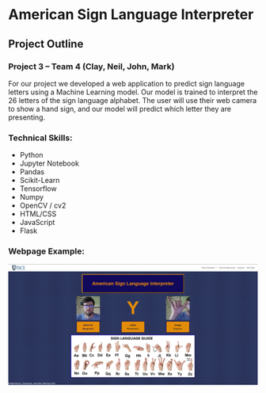 # American Sign Language Interpreter

## Project Outline

### Project 3 – Team 4 (Clay, Neil, John, Mark)

For our project we developed a web application to predict sign language letters using a Machine Learning model.  Our model is trained to interpret the 26 letters of the sign language alphabet.  The user will use their web camera to show a hand sign, and our model will predict which letter they are presenting.

### Technical Skills:

*	Python
* Jupyter Notebook
* Pandas
*	Scikit-Learn
*	Tensorflow
*	Numpy
*	OpenCV / cv2
*	HTML/CSS
*	JavaScript
* Flask

### Webpage Example:

![Webpage Example](Readme_Images/Webpage_Example_3.png)
